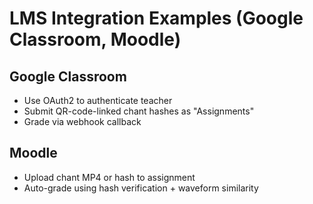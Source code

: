 
# LMS Integration Examples (Google Classroom, Moodle)

## Google Classroom
- Use OAuth2 to authenticate teacher
- Submit QR-code-linked chant hashes as "Assignments"
- Grade via webhook callback

## Moodle
- Upload chant MP4 or hash to assignment
- Auto-grade using hash verification + waveform similarity

